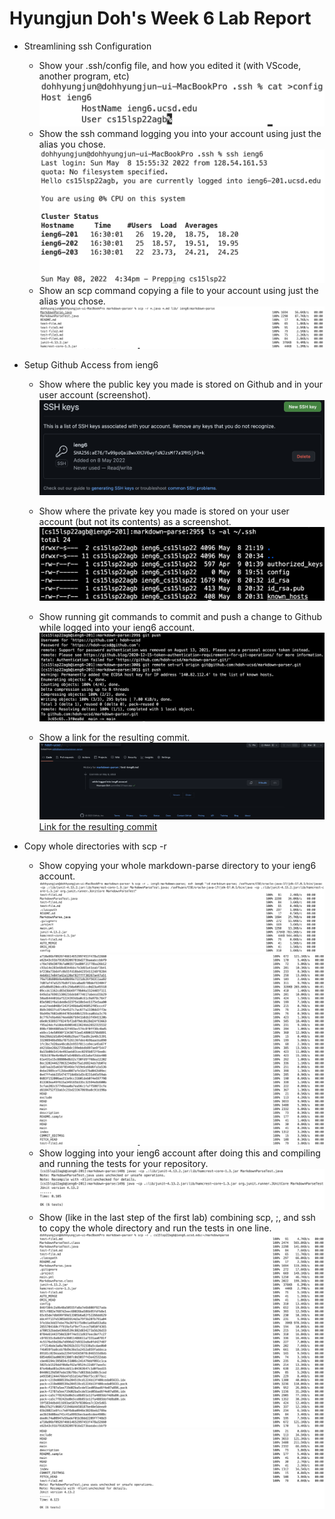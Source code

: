 # Hyungjun Doh's Week 6 Lab Report
* Streamlining ssh Configuration  
    
    * Show your .ssh/config file, and how you edited it (with VScode, another program, etc)  
    ![ssh Configuration #1](ssh_Configuration_%231.png)
    * Show the ssh command logging you into your account using just the alias you chose.  
    ![ssh Configuration #2](ssh_Configuration_%232.png)  
    * Show an scp command copying a file to your account using just the alias you chose.  
    ![ssh Configuration #3](ssh_Configuration_%233-1.png)  

* Setup Github Access from ieng6  
    * Show where the public key you made is stored on Github and in your user account (screenshot).  
    ![from ieng6 #1](from_ieng6_%231.png)  

    * Show where the private key you made is stored on your user account (but not its contents) as a screenshot.  
    ![from ieng6 #2](from_ieng6_%232.png)  

    * Show running git commands to commit and push a change to Github while logged into your ieng6 account.  
    ![from ieng6 #3](from_ieng6_%233-1.png)  

    * Show a link for the resulting commit.  
    ![from ieng6 #4](from_ieng6_%234.png)
    [Link for the resulting commit](https://github.com/hdoh-ucsd/markdown-parser/commits/main/test-Ieng6.md)  

* Copy whole directories with scp -r  
    * Show copying your whole markdown-parse directory to your ieng6 account.  
    ![with_scp-r_#1-1](with_scp-r_%231-1.png)    
    ![with_scp-r_#1-2](with_scp-r_%231-2.png)  
    * Show logging into your ieng6 account after doing this and compiling and running the tests for your repository.  
    ![with_scp-r_2](with_scp-r_%232.png)
    * Show (like in the last step of the first lab) combining scp, ;, and ssh to copy the whole directory and run the tests in one line.  
    ![with_scp-r_3](with_scp-r_%233-1.png)
    ![with_scp-r_3](with_scp-r_%233-2.png)

